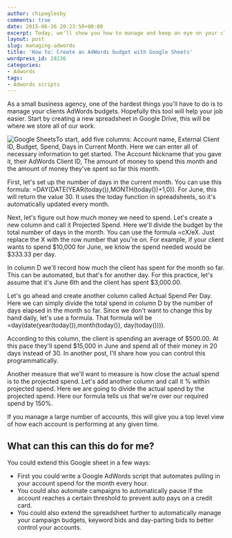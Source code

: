 ```yaml
---
author: chipoglesby
comments: true
date: 2015-06-26 20:23:50+00:00
excerpt: Today, we'll show you how to manage and keep an eye on your clients AdWords spend with Google Sheets.
layout: post
slug: managing-adwords
title: 'How to: Create an AdWords budget with Google Sheets'
wordpress_id: 28236
categories:
- Adwords
tags:
- Adwords scripts
---
```


As a small business agency, one of the hardest things you'll have to do is to manage your clients AdWords budgets. Hopefully this tool will help your job easier. Start by creating a new spreadsheet in Google Drive, this will be where we store all of our work.

![Google Sheets](https://storage.googleapis.com/www.chipoglesby.com/wp-content/uploads/2015/06/sheets-1024x159.png)To start, add five columns: Account name, External Client ID, Budget, Spend, Days in Current Month. Here we can enter all of necessary information to get started. The Account Nickname that you gave it, their AdWords Client ID, The amount of money to spend this month and the amount of money they've spent so far this month.

First, let's set up the number of days in the current month. You can use this formula: =DAY(DATE(YEAR(today()),MONTH(today())+1,0)). For June, this will return the value 30. It uses the today function in spreadsheets, so it's automatically updated every month.

Next, let's figure out how much money we need to spend. Let's create a new column and call it Projected Spend. Here we'll divide the budget by the total number of days in the month. You can use the formula =cX/eX. Just replace the X with the row number that you're on. For example, if your client wants to spend $10,000 for June, we know the spend needed would be $333.33 per day.

In column D we'll record how much the client has spent for the month so far. This can be automated, but that's for another day. For this practice, let's assume that it's June 6th and the client has spent $3,000.00.

Let's go ahead and create another column called Actual Spend Per Day. Here we can simply divide the total spend in column D by the number of days elapsed in the month so far. Since we don't want to change this by hand daily, let's use a formula. That formula will be =day(date(year(today()),month(today()), day(today()))).

According to this column, the client is spending an average of $500.00. At this pace they'll spend $15,000 in June and spend all of their money in 20 days instead of 30. In another post, I'll share how you can control this programmatically.

Another measure that we'll want to measure is how close the actual spend is to the projected spend. Let's add another column and call it % within projected spend. Here we are going to divide the actual spend by the projected spend. Here our formula tells us that we're over our required spend by 150%.

If you manage a large number of accounts, this will give you a top level view of how each account is performing at any given time.


## What can this can this do for me?


You could extend this Google sheet in a few ways:
  * First you could write a Google AdWords script that automates pulling in your account spend for the month every hour.
  * You could also automate campaigns to automatically pause if the account reaches a certain threshold to prevent auto pays on a credit card.
  * You could also extend the spreadsheet further to automatically manage your campaign budgets, keyword bids and day-parting bids to better control your accounts.
